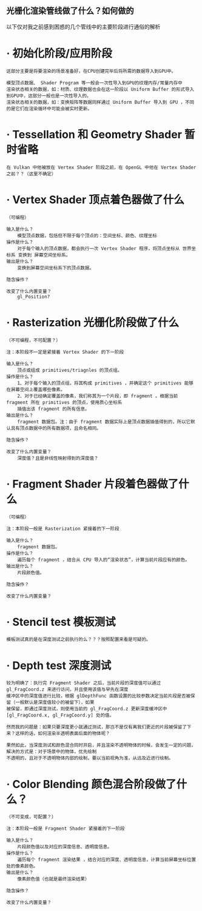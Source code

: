 
## 光栅化渲染管线做了什么？如何做的

以下仅对我之前感到困惑的几个管线中的主要阶段进行通俗的解析



# · 初始化阶段/应用阶段

    这部分主要是将要渲染的场景准备好，在CPU创建完毕后将所需的数据导入到GPU中。

    模型顶点数据、 Shader Program 等一般会一次性导入到GPU的纹理内存/常量内存中
    渲染状态相关的数据，如：材质、纹理数据也会在这一阶段以 Uniform Buffer 的形式导入到GPU中，这部分一般也是一次性导入的。
    渲染状态相关的数据，如：变换矩阵等数据同样通过 Uniform Buffer 导入到 GPU ，不同的是它们在渲染循环中可能会被实时更新。

# · Tessellation 和 Geometry Shader 暂时省略
    在 Vulkan 中他被放在 Vertex Shader 阶段之前，在 OpenGL 中他在 Vertex Shader 之前？？（这里不确定）

# · Vertex Shader 顶点着色器做了什么

    （可编程）

    输入是什么？
        模型顶点数据，包括但不限于每个顶点的：空间坐标、颜色、纹理坐标
    操作是什么？
        对于每个输入的顶点数据，都会执行一次 Vertex Shader 程序，将顶点坐标从 世界坐标系 变换到 屏幕空间坐标系。
    输出是什么？
        变换到屏幕空间坐标系下的顶点数据。
    
    隐含操作？

    改变了什么内置变量？
        gl_Position?

# · Rasterization 光栅化阶段做了什么

    （不可编程，不可配置？）

    注：本阶段不一定是紧接着 Vertex Shader 的下一阶段

    输入是什么？
        顶点或组成 primitives/triagnles 的顶点组。
    操作是什么？
        1、对于每个输入的顶点组，将其构成 primitives ，并确定这个 primitives 能够在屏幕空间上覆盖哪些像素。
        2、对于已经确定覆盖的像素，我们称其为一个片段，即 fragment 。根据当前 fragment 所在 primitives 的顶点，使用质心坐标系
        插值出该 fragment 的所有信息。
    输出是什么？
        fragment 数据包。注：由于 fragment 数据实际上是顶点数据插值得到的，所以它默认具有顶点数据中的所有数据项，且命名相同。
    
    隐含操作？

    改变了什么内置变量？
        深度值？且是非线性映射得到的深度值？

# · Fragment Shader 片段着色器做了什么

    （可编程）

    注：本阶段一般是 Rasterization 紧接着的下一阶段

    输入是什么？
        fragment 数据包。
    操作是什么？
        遍历每个 fragment ，结合从 CPU 导入的“渲染状态”，计算当前片段应有的颜色。
    输出是什么？
        片段颜色值。
    
    隐含操作？

    改变了什么内置变量？


# · Stencil test 模板测试

    模板测试真的是在深度测试之前执行的么？？？按照配置来看是可疑的。


# · Depth test 深度测试
    较为明确了：执行完 Fragment Shader 之后，当前片段的深度值可以通过 gl_FragCoord.z 来进行访问，并且使用该值与早先在深度
    缓冲区中的深度值进行比较，根据 glDepthFunc 函数设置的比较参数决定当前片段是否被保留（一般默认是深度值较小的被留下），如果
    被保留，即通过深度测试，则使用当前的 gl_FragCoord.z 更新深度缓冲区中 [gl_FragCoord.x, gl_FragCoord.y] 处的值。

    然而我的问题是：如果只要深度更小就通过测试，那岂不是仅有离我们更近的片段被保留了下来？这样的话，如何渲染半透明表面后面的物体呢？

    果然如此，当深度测试和颜色混合同时开启，并且渲染不透明物体的时候，会发生一定的问题，解决的方式是：对于场景中的物体，优先绘制
    不透明的，且对于不透明物体内部的绘制，要以当前视角为准，从远及近进行绘制。


# · Color Blending 颜色混合阶段做了什么？

    （不可变成，可配置？）

    注：本阶段一般是 Fragment Shader 紧接着的下一阶段

    输入是什么？
        片段颜色值以及对应的深度信息、透明度信息。
    操作是什么？
        遍历每个 fragment 渲染结果 ，结合对应的深度、透明度信息，计算当前屏幕坐标位置处的像素颜色。
    输出是什么？
        像素颜色值（也就是最终渲染结果）

    隐含操作？

    改变了什么内置变量？






